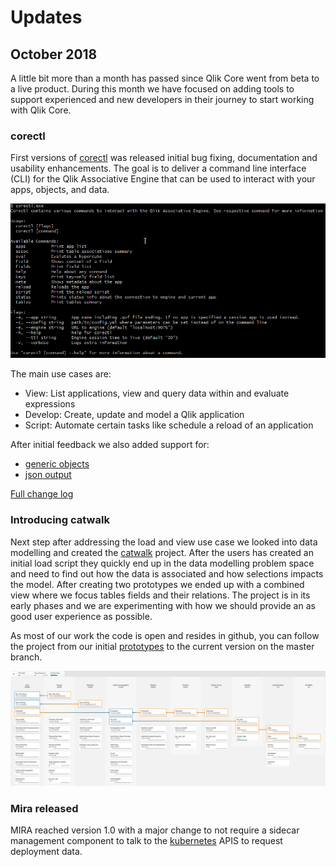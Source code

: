 # Updates

## October 2018

A little bit more than a month has passed since Qlik Core went from beta to a live product. During this month we have
focused on adding tools to support experienced and new developers in their journey to start working with Qlik Core.

### corectl

First versions of [corectl](https://github.com/qlik-oss/corectl) was released initial bug fixing, documentation and
usability enhancements. The goal is to deliver a command line interface (CLI) for the Qlik Associative Engine that can be used to
interact with your apps, objects, and data.

![screenshot](./images/corectl.png)

The main use cases are:

* View: List applications, view and query data within and evaluate expressions
* Develop: Create, update and model a Qlik application
* Script: Automate certain tasks like schedule a reload of an application

After initial feedback we also added support for:

* [generic objects](https://github.com/qlik-oss/corectl/issues/63)
* [json output](https://github.com/qlik-oss/corectl/issues/74)

[Full change log](https://github.com/qlik-oss/corectl/releases)

### Introducing catwalk

Next step after addressing the load and view use case we looked into data modelling and created the
[catwalk](https://github.com/qlik-oss/catwalk) project. After the users has created an initial load script they quickly
end up in the data modelling problem space and need to find out how the data is associated and how selections impacts
the model. After creating two prototypes we ended up with a combined view where we focus tables fields and their
relations. The project is in its early phases and we are experimenting with how we should provide an as good user
experience as possible.

As most of our work the code is open and resides in github, you can follow the project from our initial
[prototypes](https://github.com/qlik-oss/catwalk/tree/prototype2) to the current version on the master branch.

![screenshot](https://github.com/qlik-oss/catwalk/raw/master/screenshot.png)

### Mira released

MIRA reached version 1.0 with a major change to not require a sidecar management component to talk to the
[kubernetes](https://kubernetes.io/) APIS to request deployment data.
